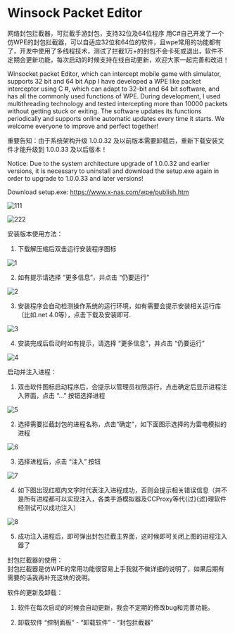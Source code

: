 # Winsock Packet Editor

网络封包拦截器，可拦截手游封包，支持32位及64位程序
用C#自己开发了一个仿WPE的封包拦截器，可以自适应32位和64位的软件，且wpe常用的功能都有了，开发中使用了多线程技术，测试了拦截1万+的封包不会卡死或退出，软件不定期会更新功能，每次启动的时候支持在线自动更新，欢迎大家一起完善和改进！

Winsocket packet Editor, which can intercept mobile game  with simulator, supports 32 bit and 64 bit App
I have developed a WPE like packet interceptor using C #, which can adapt to 32-bit and 64 bit software, and has all the commonly used functions of WPE. During development, I used multithreading technology and tested intercepting more than 10000 packets without getting stuck or exiting. The software updates its functions periodically and supports online automatic updates every time it starts. We welcome everyone to improve and perfect together!

重要告知：由于系统架构升级 1.0.0.32 及以前版本需要卸载后，重新下载安装文件才能升级到 1.0.0.33 及以后版本！

Notice: Due to the system architecture upgrade of 1.0.0.32 and earlier versions, it is necessary to uninstall and download the setup.exe again in order to upgrade to 1.0.0.33 and later versions!

Download setup.exe: https://www.x-nas.com/wpe/publish.htm

![111](https://github.com/x-nas/WinPacketsEdit/assets/67667226/5f45ae94-fdcb-42de-abf9-3cf7aefad08d)

![222](https://github.com/x-nas/WinPacketsEdit/assets/67667226/031edea5-4a40-4f04-a10e-5c84f843e673)


安装版本使用方法：  
  1. 下载解压缩后双击运行安装程序图标 
  
  ![1](https://user-images.githubusercontent.com/67667226/161364663-ce7a01aa-f359-458c-ae9b-b7468803b19d.jpg)

  
  2. 如有提示请选择 “更多信息”，并点击 “仍要运行” 
  
  ![2](https://user-images.githubusercontent.com/67667226/161364780-101447f1-ed3e-4c76-9980-43605a45711a.jpg)

  
  3. 安装程序会自动检测操作系统的运行环境，如有需要会提示安装相关运行库（比如.net 4.0等），点击下载及安装即可.
  
  ![3](https://user-images.githubusercontent.com/67667226/161364787-0d028d2d-95b7-4771-a0f6-650542709f44.jpg)

  
  4. 安装完成后启动时如有提示，请选择 “更多信息”，并点击 “仍要运行”
    
  ![4](https://user-images.githubusercontent.com/67667226/161364794-11c37f22-39f6-4c52-86cc-0acd41a7362f.jpg)
 
启动并注入进程：
  1. 双击软件图标启动程序后，会提示以管理员权限运行，点击确定后显示进程注入界面，点击 “...” 按钮选择进程
  
  ![5](https://user-images.githubusercontent.com/67667226/161364836-3c089719-ae78-4089-ac2f-48d797600cde.jpg)

  
  2. 选择需要拦截封包的进程名称，点击“确定”，如下面图示选择的为雷电模拟的进程
  
  ![6](https://user-images.githubusercontent.com/67667226/161364842-a1c97049-296a-4bfc-ac29-9cd03679d427.jpg)

  
  3. 选择进程后，点击 “注入” 按钮
  
  ![7](https://user-images.githubusercontent.com/67667226/161364853-2c8760bd-4632-4dac-b76d-74f41a81876e.jpg)

  
  4. 如下图出现红框内文字时代表注入进程成功，否则会提示相关错误信息（并不是所有进程都可以实现注入，各类手游模拟器及CCProxy等代{过}{滤}理软件经测试可以成功注入）
  
  ![8](https://user-images.githubusercontent.com/67667226/161364857-e3a00761-866d-41f5-9cde-b2a621f335d6.jpg)

  
  5. 成功注入进程后，即可弹出封包拦截主界面，这时候即可关闭上图的进程注入器了
 
  封包拦截器的使用：  
  封包拦截器是仿WPE的常用功能很容易上手我就不做详细的说明了，如果后期有需要的话我再补充这块的说明。
  
  软件的更新及卸载：
  1. 软件在每次启动的时候会自动更新，我会不定期的修改bug和完善功能。
  
  2. 卸载软件 “控制面板” - “卸载软件” - “封包拦截器”

